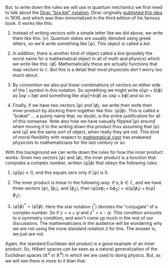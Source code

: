 But, to write down the rules we will use in quantum mechanics we first need to talk about
the [Dirac "bra ket" notation](https://en.wikipedia.org/wiki/Bra–ket_notation). Dirac
originally [published this idea](images/dirac.pdf) in 1939, and which was then
immortalized in the third edition of his famous book. It works like this:

1. Instead of writing vectors with a simple letter like we did above, we write them like
   this: $| v \rangle$. Quantum states are usually denoted using greek letters, so we'd
   write something like $| \psi \rangle$. This object is called a _ket_.

2. In addition, there is another kind of object called a _bra_ (possibly the worst name
   for a mathematical object in all of math and physics) which we write like this:
   $\langle \phi |$. Mathematically these are actually functions that map vectors to
   $\mathbb C$. But this is a detail that most physicists don't worry too much about.

4. By convention we also put linear combinations of vectors on either side of the $|$
   symbol in this notation. So something we might write $a | \psi \rangle + b | \phi
   \rangle$ as $| a \psi + b \phi \rangle$ and something like $a\langle  \psi | + b
   \langle \phi |$ as $\langle a \psi +  b \phi |$ and so on.

3. Finally, if we have two vectors $| \psi \rangle$ and $| \phi \rangle$, we write their
   write their inner product by docking them together like this: $\langle \psi | \phi
   \rangle$. This is called a "braket" ... a punny name that, no doubt, is the entire
   justification for all of this nonsense. Note also how we have casually flipped $| \psi
   \rangle$ around when moving it to the writing down this product thus assuming that $|
   \psi \rangle$ and $\langle \psi |$ are the same sort of object, when really they are
   not. This kind of moral flexibility with respect to [mathematical
   rigor](https://plato.stanford.edu/entries/qt-nvd/#DiraFounQuanTheo) has endeared
   physicists to mathematicians for the last century or so.
   
With this background we can write down the rules for how the inner product works. Given
two vectors $| \psi \rangle$ and $| \phi \rangle$, the inner product is a function that
computes a complex number, written $\langle \psi | \phi \rangle$ that obeys the following
rules:

1. $\langle \psi|\psi \rangle \geq 0$, and this equals zero only if $|\psi\rangle$ is 0.

2. The inner product is linear in the following way: if $a, b \in {\mathbb C}$, and we
   have three vectors $| \psi \rangle$, $| \phi_1 \rangle$, and $| \phi_2 \rangle$, then
   $\langle \psi| a \phi_1 + b \phi_2 \rangle = a \langle \psi| \phi_1 \rangle + b
   \langle \psi| \phi_2 \rangle$.

3. $\langle \psi | \phi \rangle ^* = \langle \psi | \phi \rangle$. Here the star notation ($^*$)
   denotes the "conjugate" of a complex number. So if $z = x + iy$ and $z^* = x - iy$.
   This condition amounts to a symmetry condition, and won't come up much in the rest of
   our discussions. The mathematicians in the audience will be wondering why we are not
   using the more standard notation $\bar{z}$ for this. The answer is, we just are not.

Again, the standard Euclidean dot product is a good example of an inner product. So,
Hilbert spaces can be seen as a natural generalization of the Euclidean spaces ($\mathbb
R^3$ or $\mathbb R^4$) in which we are used to doing physics. But, as we will see there is
more to it than that.